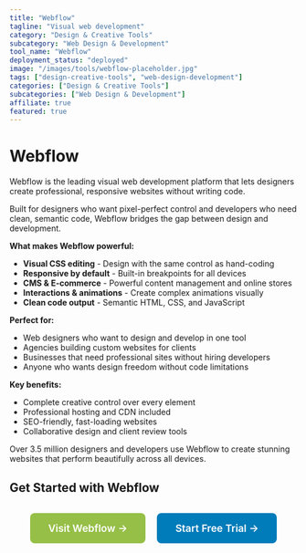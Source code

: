 ```yaml
---
title: "Webflow"
tagline: "Visual web development"
category: "Design & Creative Tools"
subcategory: "Web Design & Development"
tool_name: "Webflow"
deployment_status: "deployed"
image: "/images/tools/webflow-placeholder.jpg"
tags: ["design-creative-tools", "web-design-development"]
categories: ["Design & Creative Tools"]
subcategories: ["Web Design & Development"]
affiliate: true
featured: true
---
```


# Webflow

Webflow is the leading visual web development platform that lets designers create professional, responsive websites without writing code.

Built for designers who want pixel-perfect control and developers who need clean, semantic code, Webflow bridges the gap between design and development.

**What makes Webflow powerful:**
- **Visual CSS editing** - Design with the same control as hand-coding
- **Responsive by default** - Built-in breakpoints for all devices
- **CMS & E-commerce** - Powerful content management and online stores
- **Interactions & animations** - Create complex animations visually
- **Clean code output** - Semantic HTML, CSS, and JavaScript

**Perfect for:**
- Web designers who want to design and develop in one tool
- Agencies building custom websites for clients
- Businesses that need professional sites without hiring developers
- Anyone who wants design freedom without code limitations

**Key benefits:**
- Complete creative control over every element
- Professional hosting and CDN included
- SEO-friendly, fast-loading websites
- Collaborative design and client review tools

Over 3.5 million designers and developers use Webflow to create stunning websites that perform beautifully across all devices.

## Get Started with Webflow

<div style="text-align: center; margin: 2rem 0;">
  <a href="https://webflow.com" target="_blank" rel="noopener noreferrer" style="display: inline-block; background: #96BF47; color: white; padding: 1rem 2rem; text-decoration: none; border-radius: 8px; font-weight: 600; font-size: 1.1rem; margin-right: 1rem;">Visit Webflow →</a>
  <a href="https://webflow.com/signup" target="_blank" rel="noopener noreferrer" style="display: inline-block; background: #007cba; color: white; padding: 1rem 2rem; text-decoration: none; border-radius: 8px; font-weight: 600; font-size: 1.1rem;">Start Free Trial →</a>
</div>